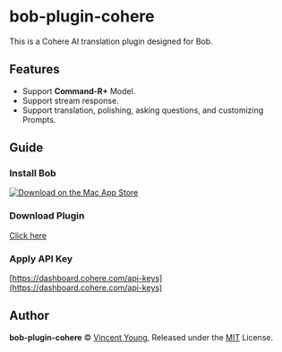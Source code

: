 # bob-plugin-cohere
This is a Cohere AI translation plugin designed for Bob.

## Features
- Support **Command-R+** Model.
- Support stream response.
- Support translation, polishing, asking questions, and customizing Prompts.

## Guide
### Install Bob
[![Download on the Mac App Store](https://cdn.ripperhe.com/oss/master/2022/0626/Download_on_the_Mac_App_Store_Badge_US-UK_RGB_blk_092917.svg)](https://apps.apple.com/cn/app/id1630034110#?platform=mac)

### Download Plugin
[Click here](https://github.com/missuo/bob-plugin-cohere/releases)

### Apply API Key
[https://dashboard.cohere.com/api-keys](https://dashboard.cohere.com/api-keys)

## Author
**bob-plugin-cohere** © [Vincent Young](https://github.com/missuo), Released under the [MIT](./LICENSE) License.<br>